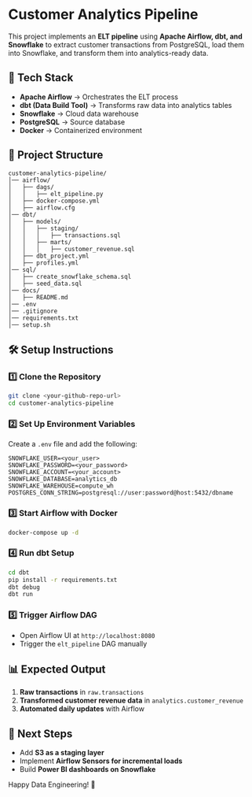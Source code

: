 # Customer Analytics Pipeline

This project implements an **ELT pipeline** using **Apache Airflow, dbt, and Snowflake** to extract customer transactions from PostgreSQL, load them into Snowflake, and transform them into analytics-ready data.

## 🚀 Tech Stack

- **Apache Airflow** → Orchestrates the ELT process
- **dbt (Data Build Tool)** → Transforms raw data into analytics tables
- **Snowflake** → Cloud data warehouse
- **PostgreSQL** → Source database
- **Docker** → Containerized environment

## 📁 Project Structure

```
customer-analytics-pipeline/
│── airflow/  
│   ├── dags/  
│   │   ├── elt_pipeline.py  
│   ├── docker-compose.yml  
│   ├── airflow.cfg  
│── dbt/  
│   ├── models/  
│   │   ├── staging/  
│   │   │   ├── transactions.sql  
│   │   ├── marts/  
│   │   │   ├── customer_revenue.sql  
│   ├── dbt_project.yml  
│   ├── profiles.yml  
│── sql/  
│   ├── create_snowflake_schema.sql  
│   ├── seed_data.sql  
│── docs/  
│   ├── README.md  
│── .env  
│── .gitignore  
│── requirements.txt  
│── setup.sh  
```

## 🛠 Setup Instructions

### 1️⃣ Clone the Repository

```sh
git clone <your-github-repo-url>
cd customer-analytics-pipeline
```

### 2️⃣ Set Up Environment Variables

Create a `.env` file and add the following:

```env
SNOWFLAKE_USER=<your_user>
SNOWFLAKE_PASSWORD=<your_password>
SNOWFLAKE_ACCOUNT=<your_account>
SNOWFLAKE_DATABASE=analytics_db
SNOWFLAKE_WAREHOUSE=compute_wh
POSTGRES_CONN_STRING=postgresql://user:password@host:5432/dbname
```

### 3️⃣ Start Airflow with Docker

```sh
docker-compose up -d
```

### 4️⃣ Run dbt Setup

```sh
cd dbt
pip install -r requirements.txt
dbt debug
dbt run
```

### 5️⃣ Trigger Airflow DAG

- Open Airflow UI at `http://localhost:8080`
- Trigger the `elt_pipeline` DAG manually

## 📊 Expected Output

1. **Raw transactions** in `raw.transactions`
2. **Transformed customer revenue data** in `analytics.customer_revenue`
3. **Automated daily updates** with Airflow

## 📌 Next Steps

- Add **S3 as a staging layer**
- Implement **Airflow Sensors for incremental loads**
- Build **Power BI dashboards on Snowflake**

Happy Data Engineering! 🚀

